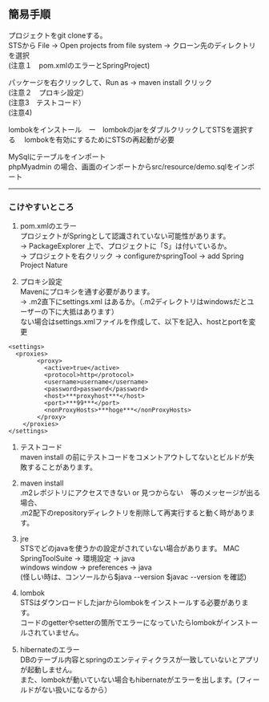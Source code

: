 ## 簡易手順
プロジェクトをgit cloneする。  
STSから File -> Open projects from file system -> クローン先のディレクトリを選択  
(注意１　pom.xmlのエラーとSpringProject)  

パッケージを右クリックして、Run as -> maven install クリック  
(注意２　プロキシ設定）  
(注意3　テストコード）  
(注意4)

lombokをインストール　ー　lombokのjarをダブルクリックしてSTSを選択する
　lombokを有効にするためにSTSの再起動が必要  

MySqlにテーブルをインポート  
phpMyadmin の場合、画面のインポートからsrc/resource/demo.sqlをインポート  


---
### こけやすいところ
 1. pom.xmlのエラー  
   プロジェクトがSpringとして認識されていない可能性があります。  
	   -> PackageExplorer 上で、プロジェクトに「S」は付いているか。  
	   -> プロジェクトを右クリック -> configureかspringTool -> add Spring Project Nature  

1. プロキシ設定  
   Mavenにプロキシを通す必要があります。  
-> .m2直下にsettings.xml はあるか。（.m2ディレクトリはwindowsだとユーザーの下に大抵はあります）  
  ない場合はsettings.xmlファイルを作成して、以下を記入、hostとportを変更  
  
```
<settings>
  <proxies>
		<proxy>
		  <active>true</active>
		  <protocol>http</protocol>
		  <username>username</username>
		  <password>password</password>
		  <host>***proxyhost***</host>
		  <port>***99***</port>
		  <nonProxyHosts>***hoge***</nonProxyHosts>
	    </proxy>
	</proxies>
</settings>
```
1. テストコード  
    maven install の前にテストコードをコメントアウトしてないとビルドが失敗することがあります。  

1. maven install  
.m2レポジトリにアクセスできない or 見つからない　等のメッセージが出る場合、  
.m2配下のrepositoryディレクトリを削除して再実行すると動く時があります。  

1. jre  
    STSでどのjavaを使うかの設定がされていない場合があります。
MAC  SpringToolSuite -> 環境設定 -> java  
windows  window -> preferences -> java  
(怪しい時は、コンソールから$java --version  $javac --version  を確認)  

1. lombok  
  STSはダウンロードしたjarからlombokをインストールする必要があります。  
コードのgetterやsetterの箇所でエラーになっていたらlombokがインストールされていません。  

1. hibernateのエラー  
    DBのテーブル内容とspringのエンティティクラスが一致していないとアプリが起動しません。  
また、lombokが動いていない場合もhibernateがエラーを出します。(フィールドがない扱いになるから）  




